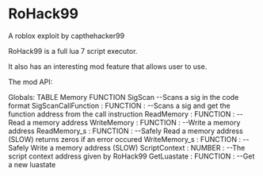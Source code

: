 # RoHack99
A roblox exploit by capthehacker99

RoHack99 is a full lua 7 script executor.

It also has an interesting mod feature that allows user to use.

The mod API:

Globals:
  TABLE Memory
    FUNCTION SigScan --Scans a sig in the code format
    SigScanCallFunction : FUNCTION : --Scans a sig and get the function address from the call instruction
    ReadMemory : FUNCTION : --Read a memory address
    WriteMemory : FUNCTION : --Write a memory address
    ReadMemory_s : FUNCTION : --Safely Read a memory address (SLOW) returns zeros if an error occured
    WriteMemory_s : FUNCTION : --Safely Write a memory address (SLOW)
 ScriptContext : NUMBER : --The script context address given by RoHack99
 GetLuastate : FUNCTION : --Get a new luastate
 
